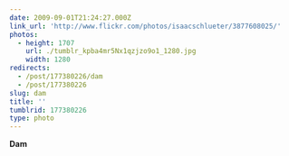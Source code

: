 ```yaml
---
date: 2009-09-01T21:24:27.000Z
link_url: 'http://www.flickr.com/photos/isaacschlueter/3877608025/'
photos:
  - height: 1707
    url: ./tumblr_kpba4mr5Nx1qzjzo9o1_1280.jpg
    width: 1280
redirects:
  - /post/177380226/dam
  - /post/177380226
slug: dam
title: ''
tumblrid: 177380226
type: photo
---
```

<p><b>Dam</b></p>
